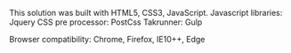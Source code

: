 This solution was built with HTML5, CSS3, JavaScript.
Javascript libraries: Jquery
CSS pre processor: PostCss
Takrunner: Gulp

Browser compatibility: Chrome, Firefox, IE10++, Edge